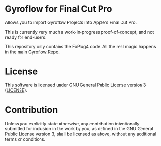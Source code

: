 # Gyroflow for Final Cut Pro

Allows you to import Gyroflow Projects into Apple's Final Cut Pro.

This is currently very much a work-in-progress proof-of-concept, and not ready for end-users.

This repository only contains the FxPlug4 code. All the real magic happens in the main [Gyroflow Repo](https://github.com/gyroflow/gyroflow).

# License

This software is licensed under GNU General Public License version 3 ([LICENSE](LICENSE.md)).

# Contribution

Unless you explicitly state otherwise, any contribution intentionally submitted
for inclusion in the work by you, as defined in the GNU General Public License version 3, shall be
licensed as above, without any additional terms or conditions.